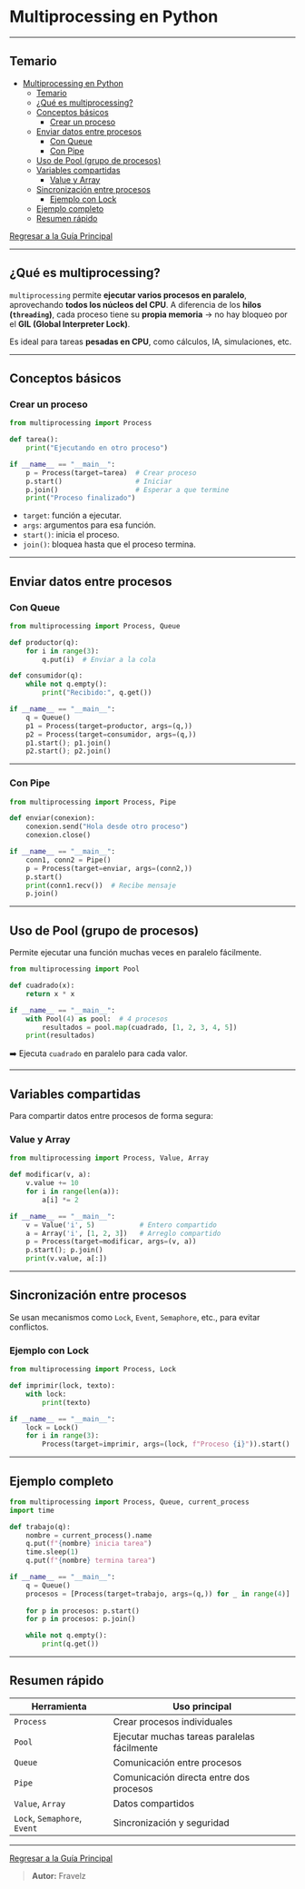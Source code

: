 # Multiprocessing en Python

---

## Temario

- [Multiprocessing en Python](#multiprocessing-en-python)
  - [Temario](#temario)
  - [¿Qué es multiprocessing?](#qué-es-multiprocessing)
  - [Conceptos básicos](#conceptos-básicos)
    - [Crear un proceso](#crear-un-proceso)
  - [Enviar datos entre procesos](#enviar-datos-entre-procesos)
    - [Con Queue](#con-queue)
    - [Con Pipe](#con-pipe)
  - [Uso de Pool (grupo de procesos)](#uso-de-pool-grupo-de-procesos)
  - [Variables compartidas](#variables-compartidas)
    - [Value y Array](#value-y-array)
  - [Sincronización entre procesos](#sincronización-entre-procesos)
    - [Ejemplo con Lock](#ejemplo-con-lock)
  - [Ejemplo completo](#ejemplo-completo)
  - [Resumen rápido](#resumen-rápido)

[Regresar a la Guía Principal](./../../readme.md#5-python)

---

## ¿Qué es multiprocessing?

`multiprocessing` permite **ejecutar varios procesos en paralelo**, aprovechando **todos los núcleos del CPU**. A diferencia de los **hilos (`threading`)**, cada proceso tiene su **propia memoria** → no hay bloqueo por el **GIL (Global Interpreter Lock)**.

Es ideal para tareas **pesadas en CPU**, como cálculos, IA, simulaciones, etc.

---

## Conceptos básicos

### Crear un proceso

``` python
from multiprocessing import Process

def tarea():
    print("Ejecutando en otro proceso")

if __name__ == "__main__":
    p = Process(target=tarea)  # Crear proceso
    p.start()                  # Iniciar
    p.join()                   # Esperar a que termine
    print("Proceso finalizado")
```

- `target`: función a ejecutar.
- `args`: argumentos para esa función.
- `start()`: inicia el proceso.
- `join()`: bloquea hasta que el proceso termina.

---

## Enviar datos entre procesos

### Con Queue

``` python
from multiprocessing import Process, Queue

def productor(q):
    for i in range(3):
        q.put(i)  # Enviar a la cola

def consumidor(q):
    while not q.empty():
        print("Recibido:", q.get())

if __name__ == "__main__":
    q = Queue()
    p1 = Process(target=productor, args=(q,))
    p2 = Process(target=consumidor, args=(q,))
    p1.start(); p1.join()
    p2.start(); p2.join()
```

---

### Con Pipe

``` python
from multiprocessing import Process, Pipe

def enviar(conexion):
    conexion.send("Hola desde otro proceso")
    conexion.close()

if __name__ == "__main__":
    conn1, conn2 = Pipe()
    p = Process(target=enviar, args=(conn2,))
    p.start()
    print(conn1.recv())  # Recibe mensaje
    p.join()
```

---

## Uso de Pool (grupo de procesos)

Permite ejecutar una función muchas veces en paralelo fácilmente.

``` python
from multiprocessing import Pool

def cuadrado(x):
    return x * x

if __name__ == "__main__":
    with Pool(4) as pool:  # 4 procesos
        resultados = pool.map(cuadrado, [1, 2, 3, 4, 5])
    print(resultados)
```

➡️ Ejecuta `cuadrado` en paralelo para cada valor.

---

## Variables compartidas

Para compartir datos entre procesos de forma segura:

### Value y Array

``` python
from multiprocessing import Process, Value, Array

def modificar(v, a):
    v.value += 10
    for i in range(len(a)):
        a[i] *= 2

if __name__ == "__main__":
    v = Value('i', 5)           # Entero compartido
    a = Array('i', [1, 2, 3])   # Arreglo compartido
    p = Process(target=modificar, args=(v, a))
    p.start(); p.join()
    print(v.value, a[:])
```

---

## Sincronización entre procesos

Se usan mecanismos como `Lock`, `Event`, `Semaphore`, etc., para evitar conflictos.

### Ejemplo con Lock

``` python
from multiprocessing import Process, Lock

def imprimir(lock, texto):
    with lock:
        print(texto)

if __name__ == "__main__":
    lock = Lock()
    for i in range(3):
        Process(target=imprimir, args=(lock, f"Proceso {i}")).start()
```

---

## Ejemplo completo

``` python
from multiprocessing import Process, Queue, current_process
import time

def trabajo(q):
    nombre = current_process().name
    q.put(f"{nombre} inicia tarea")
    time.sleep(1)
    q.put(f"{nombre} termina tarea")

if __name__ == "__main__":
    q = Queue()
    procesos = [Process(target=trabajo, args=(q,)) for _ in range(4)]
    
    for p in procesos: p.start()
    for p in procesos: p.join()

    while not q.empty():
        print(q.get())
```

---

## Resumen rápido

| Herramienta                  | Uso principal                               |
| ---------------------------- | ------------------------------------------- |
| `Process`                    | Crear procesos individuales                 |
| `Pool`                       | Ejecutar muchas tareas paralelas fácilmente |
| `Queue`                      | Comunicación entre procesos                 |
| `Pipe`                       | Comunicación directa entre dos procesos     |
| `Value`, `Array`             | Datos compartidos                           |
| `Lock`, `Semaphore`, `Event` | Sincronización y seguridad                  |

---

[Regresar a la Guía Principal](./../../readme.md#5-python)

> **Autor:** Fravelz
